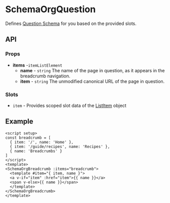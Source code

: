 # SchemaOrgQuestion

Defines [Question Schema](/schema/question) for you based on the provided slots.

## API

### Props

- **items** -`itemListElement`
  - **name** - `string` The name of the page in question, as it appears in the breadcrumb navigation.
  - **item** - `string` The unmodified canonical URL of the page in question.

### Slots

- `item` - Provides scoped slot data of the [ListItem](/schema/list-item) object


## Example

```vue
<script setup>
const breadcrumb = [
  { item: '/', name: 'Home' },
  { item: '/guide/recipes', name: 'Recipes' },
  { name: 'Breadcrumbs' }
]
</script>
<template>
<SchemaOrgBreadcrumb :items="breadcrumb">
  <template #item="{ item, name }">
  <a v-if="item" :href="item">{{ name }}</a>
  <span v-else>{{ name }}</span>
  </template>
</SchemaOrgBreadcrumb>
</template>
```
